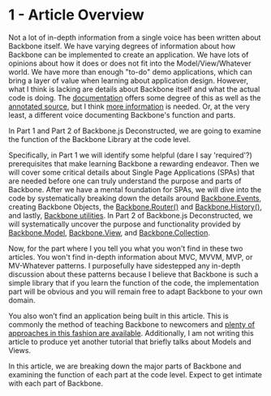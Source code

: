 # 1 - Article Overview

Not a lot of in-depth information from a single voice has been written about Backbone itself. We have varying degrees of information about how Backbone can be implemented to create an application. We have lots of opinions about how it does or does not fit into the Model/View/Whatever world. We have more than enough "to-do" demo applications, which can bring a layer of value when learning about application design. However, what I think is lacking are details about Backbone itself and what the actual code is doing. The [documentation](http://backbonejs.org/) offers some degree of this as well as the [annotated source](http://backbonejs.org/docs/backbone.html), but I think [more information](http://lostechies.com/derickbailey/2011/12/27/the-responsibilities-of-the-various-pieces-of-backbone-js/) is needed. Or, at the very least, a different voice documenting Backbone's function and parts.

In Part 1 and Part 2 of Backbone.js Deconstructed, we are going to examine the function of the Backbone Library at the code level.

Specifically, in Part 1 we will identify some helpful (dare I say 'required'?) prerequisites that make learning Backbone a rewarding endeavor. Then we will cover some critical details about Single Page Applications (SPAs) that are needed before one can truly understand the purpose and parts of Backbone. After we have a mental foundation for SPAs, we will dive into the code by systematically breaking down the details around [Backbone.Events](http://backbonejs.org/#Events), creating Backbone Objects, the [Backbone.Router()](http://backbonejs.org/#Router) and [Backbone.History()](http://backbonejs.org/#History), and lastly, [Backbone utilities](http://backbonejs.org/#Utility). In Part 2 of Backbone.js Deconstructed, we will systematically uncover the purpose and functionality provided by [Backbone.Model](http://backbonejs.org/#Model), [Backbone.View](http://backbonejs.org/#View), and [Backbone.Collection](http://backbonejs.org/#Collection).

Now, for the part where I you tell you what you won't find in these two articles. You won't find in-depth information about MVC, MVVM, MVP, or MV-Whatever patterns. I purposefully have sidestepped any in-depth discussion about these patterns because I believe that Backbone is such a simple library that if you learn the function of the code, the implementation part will be obvious and you will remain free to adapt Backbone to your own domain.

You also won’t find an application being built in this article. This is commonly the method of teaching Backbone to newcomers and [plenty of approaches in this fashion are available](http://pluralsight.com/training/courses/TableOfContents?courseName=backbone-fundamentals). Additionally, I am not writing this article to produce yet another tutorial that briefly talks about Models and Views.

In this article, we are breaking down the major parts of Backbone and examining the function of each part at the code level. Expect to get intimate with each part of Backbone.